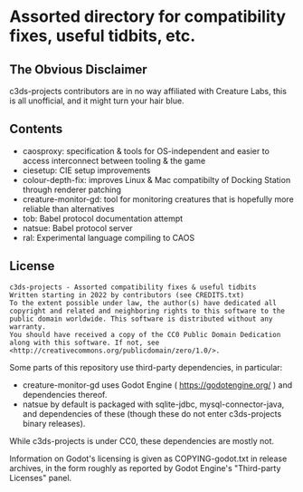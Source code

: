 # Assorted directory for compatibility fixes, useful tidbits, etc.

## The Obvious Disclaimer

c3ds-projects contributors are in no way affiliated with Creature Labs, this is all unofficial, and it might turn your hair blue.

## Contents

+ caosproxy: specification & tools for OS-independent and easier to access interconnect between tooling & the game
+ ciesetup: CIE setup improvements
+ colour-depth-fix: improves Linux & Mac compatibilty of Docking Station through renderer patching
+ creature-monitor-gd: tool for monitoring creatures that is hopefully more reliable than alternatives
+ tob: Babel protocol documentation attempt
+ natsue: Babel protocol server
+ ral: Experimental language compiling to CAOS

## License

	c3ds-projects - Assorted compatibility fixes & useful tidbits
	Written starting in 2022 by contributors (see CREDITS.txt)
	To the extent possible under law, the author(s) have dedicated all copyright and related and neighboring rights to this software to the public domain worldwide. This software is distributed without any warranty.
	You should have received a copy of the CC0 Public Domain Dedication along with this software. If not, see <http://creativecommons.org/publicdomain/zero/1.0/>.

Some parts of this repository use third-party dependencies, in particular:

+ creature-monitor-gd uses Godot Engine ( https://godotengine.org/ ) and dependencies thereof.
+ natsue by default is packaged with sqlite-jdbc, mysql-connector-java, and dependencies of these (though these do not enter c3ds-projects binary releases).

While c3ds-projects is under CC0, these dependencies are mostly not.

Information on Godot's licensing is given as COPYING-godot.txt in release archives, in the form roughly as reported by Godot Engine's "Third-party Licenses" panel.

